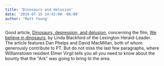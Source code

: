 ```yaml
---
title: 'Dinosaurs and delusion'
date: '2019-07-15 14:42:00 -06:00'
author: 'Matt Young'
---
```


Good article, <a href="https://www.kentucky.com/opinion/article232499697.html">Dinosaurs, depression, and delusion</a>, concerning the film, <a href="https://pandasthumb.org/archives/2016/12/we-believe-in-dinosaurs.html">We believe in dinosaurs</a>, by Linda Blackford of the Lexington Herald-Leader. The article features Dan Phelps and David MacMillan, both of whom generously contribute to PT. But do not miss the last few paragraphs, where Williamstown resident Elmer Virgil tells you all you need to know about the bounty that the "Ark" was going to bring to the area.
